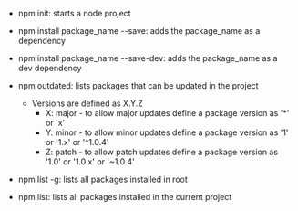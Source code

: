 - npm init: starts a node project
- npm install package_name --save: adds the package_name as a dependency
- npm install package_name --save-dev: adds the package_name as a dev dependency
- npm outdated: lists packages that can be updated in the project
  - Versions are defined as X.Y.Z
    - X: major - to allow major updates define a package version as '*' or 'x'
    - Y: minor - to allow minor updates define a package version as '1' or '1.x' or '^1.0.4'
    - Z: patch - to allow patch updates define a package version as '1.0' or '1.0.x' or '~1.0.4'

- npm list -g: lists all packages installed in root
- npm list: lists all packages installed in the current project
